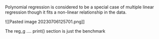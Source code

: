 Polynomial regression is considered to be a special case of multiple linear regression though it fits a non-linear relationship in the data. 



![[Pasted image 20230706125701.png]]

The reg_g .... print() section is just the benchmark



